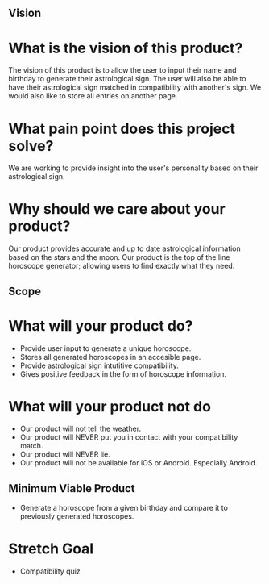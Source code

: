 ## Vision

# What is the vision of this product?

The vision of this product is to allow the user to input their name and birthday to generate their astrological sign. The user will also be able to have their astrological sign matched in compatibility with another's sign. We would also like to store all entries on another page. 

# What pain point does this project solve?

We are working to provide insight into the user's personality based on their astrological sign.

# Why should we care about your product?

Our product provides accurate and up to date astrological information based on the stars and the moon. Our product is the top of the line horoscope generator; allowing users to find exactly what they need. 

## Scope

# What will your product do?

- Provide user input to generate a unique horoscope.
- Stores all generated horoscopes in an accesible page. 
- Provide astrological sign intutitive compatibility. 
- Gives positive feedback in the form of horoscope information. 

# What will your product not do

- Our product will not tell the weather.
- Our product will NEVER put you in contact with your compatibility match.
- Our product will NEVER lie. 
- Our product will not be available for iOS or Android. Especially Android. 

## Minimum Viable Product

- Generate a horoscope from a given birthday and compare it to previously generated horoscopes. 

# Stretch Goal

- Compatibility quiz

